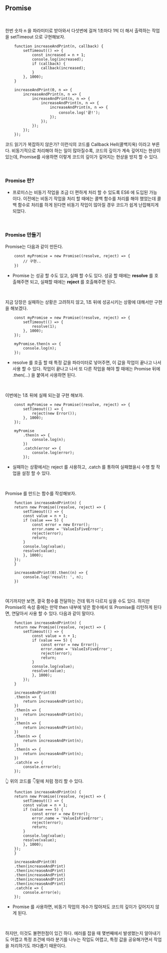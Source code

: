 ## Promise

<br>

한번 숫자 n 을 파라미터로 받아와서 다섯번에 걸쳐 1초마다 1씩 더 해서 출력하는 작업을 setTimeout 으로 구현해보자.

```
    function increaseAndPrint(n, callback) {
        setTimeout(() => {
            const increased = n + 1;
            console.log(increased);
            if (callback) {
                callback(increased);
            }
        }, 1000);
    }

    increaseAndPrint(0, n => {
        increaseAndPrint(n, n => {
            increaseAndPrint(n, n => {
                increaseAndPrint(n, n => {
                    increaseAndPrint(n, n => {
                        console.log('끝!');
                    });
                });
            });
        });
    });
```

코드 읽기가 복잡하지 않은가? 이런식의 코드를 Callback Hell(콜백지옥) 이라고 부른다. 비동기적으로 처리해야 하는 일이 많아질수록, 코드의 깊이가 계속 깊어지는 현상이 있는데, Promise를 사용하면 이렇게 코드의 깊이가 깊어지는 현상을 방지 할 수 있다.

<br>

### Promise 란?

- 프로미스는 비동기 작업을 조금 더 편하게 처리 할 수 있도록 ES6 에 도입된 가능 이다. 이전에는 비동기 작업을 처리 할 때에는 콜백 함수를 처리를 해야 했었는데 콜백 함수로 처리를 하게 된다면 비동기 작업이 많아질 경우 코드가 쉽게 난잡해지게 되었다.

<br>

### Promise 만들기

Promise는 다음과 같이 만든다.

```
    const myPromise = new Promise((resolve, reject) => {
        // 구현..
    })
```

- Promise 는 성공 할 수도 있고, 실패 할 수도 있다. 성공 할 때에는 **resolve** 를 호출해주면 되고, 실패할 때에는 **reject** 를 호출해주면 된다.

<br>

지금 당장은 실패하는 상황은 고려하지 않고, 1초 뒤에 성공시키는 상황에 대해서만 구현을 해보겠다.

```
    const myPromise = new Promise((resolve, reject) => {
        setTimeout(() => {
            resolve(1);
        }, 1000);
    });

    myPromise.then(n => {
        console.log(n);
    });
```

- resolve 를 호출 할 때 특정 값을 파라미터로 넣어주면, 이 값을 작업이 끝나고 나서 사용 할 수 있다. 작업이 끝나고 나서 또 다른 작업을 해야 할 때에는 Promise 뒤에 .then(...) 을 붙여서 사용하면 된다.

<br>

이번에는 1초 뒤에 실패 되는걸 구현 해보자.

```
    const myPromise = new Promise((resolve, reject) => {
        setTimeout(() => {
            reject(new Error());
        }, 1000);
    });

    myPromise
        .then(n => {
            console.log(n);
        })
        .catch(error => {
            console.log(error);
        });
```

- 실패하는 상황에서는 reject 를 사용하고, .catch 를 통하여 실패했을시 수행 할 작업을 설정 할 수 있다.

<br>

Promise 를 만드는 함수를 작성해보자.

```
    function increaseAndPrint(n) {
    return new Promise((resolve, reject) => {
        setTimeout(() => {
        const value = n + 1;
        if (value === 5) {
            const error = new Error();
            error.name = 'ValueIsFiveError';
            reject(error);
            return;
        }
        console.log(value);
        resolve(value);
        }, 1000);
    });
    }

    increaseAndPrint(0).then((n) => {
        console.log('result: ', n);
    })
```

<br>

여기까지만 보면, 결국 함수를 전달하는 건데 뭐가 다르지 싶을 수도 있다. 하지만 Promise의 속성 중에는 만약 then 내부에 넣은 함수에서 또 Promise를 리턴하게 된다면, 연달아서 사용 할 수 있다. 다음과 같이 말이다.

```
    function increaseAndPrint(n) {
    return new Promise((resolve, reject) => {
        setTimeout(() => {
            const value = n + 1;
            if (value === 5) {
                const error = new Error();
                error.name = 'ValueIsFiveError';
                reject(error);
                return;
            }
            console.log(value);
            resolve(value);
            }, 1000);
        });
    }

    increaseAndPrint(0)
    .then(n => {
        return increaseAndPrint(n);
    })
    .then(n => {
        return increaseAndPrint(n);
    })
    .then(n => {
        return increaseAndPrint(n);
    })
    .then(n => {
        return increaseAndPrint(n);
    })
    .then(n => {
        return increaseAndPrint(n);
    })
    .catch(e => {
        console.error(e);
    });
```

👆 위의 코드를 👇밑에 처럼 정리 할 수 있다.

```
    function increaseAndPrint(n) {
    return new Promise((resolve, reject) => {
        setTimeout(() => {
        const value = n + 1;
        if (value === 5) {
            const error = new Error();
            error.name = 'ValueIsFiveError';
            reject(error);
            return;
        }
        console.log(value);
        resolve(value);
        }, 1000);
    });
    }

    increaseAndPrint(0)
    .then(increaseAndPrint)
    .then(increaseAndPrint)
    .then(increaseAndPrint)
    .then(increaseAndPrint)
    .then(increaseAndPrint)
    .catch(e => {
        console.error(e);
    });
```

- Promise 를 사용하면, 비동기 작업의 개수가 많아져도 코드의 깊이가 깊어지지 않게 된다.

<br>

하지만, 이것도 불편한점이 있긴 하다. 에러를 잡을 때 몇번째에서 발생했는지 알아내기도 어렵고 특정 조건에 따라 분기를 나누는 작업도 어렵고, 특정 값을 공유해가면서 작업을 처리하기도 까다롭기 때문이다.
